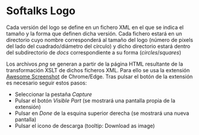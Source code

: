 # Softalks Logo
Cada versión del logo se define en un fichero XML en el que se indica el tamaño y la forma que definen dicha versión. Cada fichero estará en un directorio cuyo nombre corresponderá al tamaño del logo (número de pixels del lado del cuadrado/diámetro del círculo) y dicho directorio estará dentro del subdirectorio de *docs* correspondiente a su forma (*circles*/*squares*)

Los archivos *png* se generan a partir de la página HTML resultante de la transformación XSLT de dichos ficheros XML. Para ello se usa la extensión [Awesome Screenshot](https://chrome.google.com/webstore/detail/awesome-screenshot-and-sc/nlipoenfbbikpbjkfpfillcgkoblgpmj) de Chrome/Edge. Tras pulsar el botón de la extensión es necesario seguir estos pasos:
- Seleccionar la pestaña *Capture*
- Pulsar el botón *Visible Part* (se mostrará una pantalla propia de la extensión)
- Pulsar en *Done* de la esquina superior derecha (se mostrará una nueva pantalla)
- Pulsar el icono de descarga (tooltip: Download as image)
